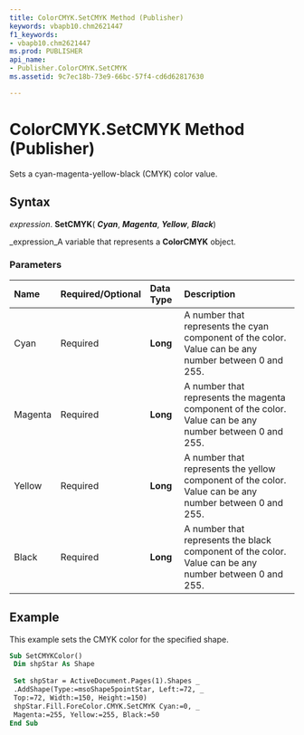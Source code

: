 ```yaml
---
title: ColorCMYK.SetCMYK Method (Publisher)
keywords: vbapb10.chm2621447
f1_keywords:
- vbapb10.chm2621447
ms.prod: PUBLISHER
api_name:
- Publisher.ColorCMYK.SetCMYK
ms.assetid: 9c7ec18b-73e9-66bc-57f4-cd6d62817630

---
```



# ColorCMYK.SetCMYK Method (Publisher)

Sets a cyan-magenta-yellow-black (CMYK) color value.


## Syntax

 _expression_. **SetCMYK**( **_Cyan_**,  **_Magenta_**,  **_Yellow_**,  **_Black_**)

 _expression_A variable that represents a  **ColorCMYK** object.


### Parameters



|**Name**|**Required/Optional**|**Data Type**|**Description**|
|:-----|:-----|:-----|:-----|
|Cyan|Required| **Long**|A number that represents the cyan component of the color. Value can be any number between 0 and 255.|
|Magenta|Required| **Long**|A number that represents the magenta component of the color. Value can be any number between 0 and 255.|
|Yellow|Required| **Long**|A number that represents the yellow component of the color. Value can be any number between 0 and 255.|
|Black|Required| **Long**|A number that represents the black component of the color. Value can be any number between 0 and 255.|

## Example

This example sets the CMYK color for the specified shape.


```vb
Sub SetCMYKColor() 
 Dim shpStar As Shape 
 
 Set shpStar = ActiveDocument.Pages(1).Shapes _ 
 .AddShape(Type:=msoShape5pointStar, Left:=72, _ 
 Top:=72, Width:=150, Height:=150) 
 shpStar.Fill.ForeColor.CMYK.SetCMYK Cyan:=0, _ 
 Magenta:=255, Yellow:=255, Black:=50 
End Sub
```


